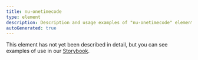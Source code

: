 ```yaml
---
title: nu-onetimecode
type: element
description: Description and usage examples of "nu-onetimecode" element.
autoGenerated: true
---
```


This element has not yet been described in detail, but you can see examples of use in our [Storybook](/storybook).